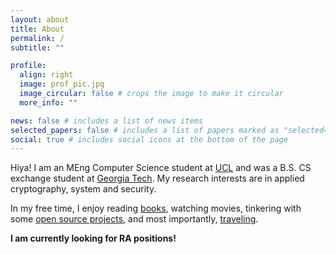 ```yaml
---
layout: about
title: About
permalink: /
subtitle: ""

profile:
  align: right
  image: prof_pic.jpg
  image_circular: false # crops the image to make it circular
  more_info: ""

news: false # includes a list of news items
selected_papers: false # includes a list of papers marked as "selected={true}"
social: true # includes social icons at the bottom of the page
---
```


Hiya! I am an MEng Computer Science student at [UCL](https://www.ucl.ac.uk/) and was a B.S. CS exchange student at [Georgia Tech](https://www.gatech.edu/). My research interests are in applied cryptography, system and security.

In my free time, I enjoy reading [books](/witsky), watching movies, tinkering with some [open source projects](https://github.com/yuxqiu), and most importantly, [traveling](/traveling).

**I am currently looking for RA positions!**

<!-- Places I've been (I've only included China, the US and the UK as they are countries I've lived in) -->
<!-- Countries: cn, sg, jp, us, uk, do, ch, fr, it, va, es, th, my, is, no, fi, se, dk (in chronological order)  -->
<!-- China: bj, fj, gd, gx, gz, hk, hn, js, jx, qh, sc, sh, sn, xj, xz, zj (in chronological order) -->
<!-- USA: ny, mn, nd, ga, pa, nv, az, ut, il, co, md, la, fl, ma (in chronological order) -->
<!-- UK: England, Scotland (in chronological order) -->